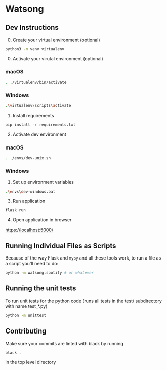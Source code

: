 # Watsong

## Dev Instructions

0. Create your virtual environment (optional)

```sh
python3 -m venv virtualenv
```

0. Activate your virutal environment (optional)

### macOS

```sh
. ./virtualenv/bin/activate
```

### Windows

```sh
.\virtualenv\scripts\activate
```

1. Install requirements

```sh
pip install -r requirements.txt
```

2. Activate dev environment

### macOS

```sh
. ./envs/dev-unix.sh
```

### Windows

1. Set up environment variables

```sh
.\envs\dev-windows.bat
```

3. Run application

```sh
flask run
```

4. Open application in browser

[https://localhost:5000/](https://localhost:5000/)

## Running Individual Files as Scripts

Because of the way Flask and `mypy` and all these tools work, to run a file as a script you'll need to do:

```sh
python -m watsong.spotify # or whatever
```

## Running the unit tests
To run unit tests for the python code 
(runs all tests in the test/ subdirectory with name test_*.py)
```bash
python -m unittest
```

## Contributing
Make sure your commits are linted with black by running
```bash
black .
```
in the top level directory
